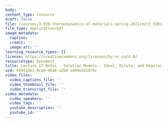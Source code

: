 ```yaml
---
body: ''
content_type: resource
draft: false
file: /courses/3-020-thermodynamics-of-materials-spring-2021/mit3_020s21_l17.pdf
file_type: application/pdf
image_metadata:
  caption: ''
  credit: ''
  image-alt: ''
learning_resource_types: []
license: https://creativecommons.org/licenses/by-nc-sa/4.0/
resourcetype: Document
title: Lecture 17 Notes - Solution Models - Ideal, Dilute, and Regular
uid: 40942d61-0cab-4ba6-a2bd-ad09e3d2078c
video_files:
  video_captions_file: ''
  video_thumbnail_file: ''
  video_transcript_file: ''
video_metadata:
  video_speakers: ''
  video_tags: ''
  youtube_description: ''
  youtube_id: ''
---
```

